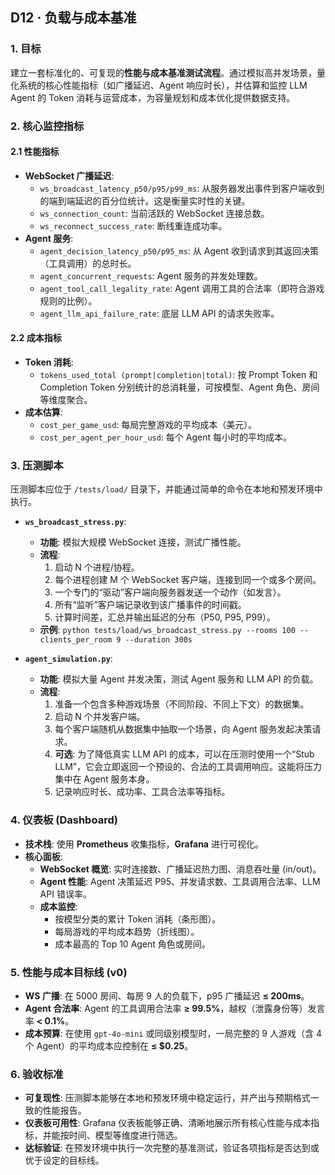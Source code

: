 ## D12 · 负载与成本基准

### 1. 目标

建立一套标准化的、可复现的**性能与成本基准测试流程**。通过模拟高并发场景，量化系统的核心性能指标（如广播延迟、Agent 响应时长），并估算和监控 LLM Agent 的 Token 消耗与运营成本，为容量规划和成本优化提供数据支持。

### 2. 核心监控指标

#### 2.1 性能指标

*   **WebSocket 广播延迟**:
    *   `ws_broadcast_latency_p50/p95/p99_ms`: 从服务器发出事件到客户端收到的端到端延迟的百分位统计。这是衡量实时性的关键。
    *   `ws_connection_count`: 当前活跃的 WebSocket 连接总数。
    *   `ws_reconnect_success_rate`: 断线重连成功率。
*   **Agent 服务**:
    *   `agent_decision_latency_p50/p95_ms`: 从 Agent 收到请求到其返回决策（工具调用）的总时长。
    *   `agent_concurrent_requests`: Agent 服务的并发处理数。
    *   `agent_tool_call_legality_rate`: Agent 调用工具的合法率（即符合游戏规则的比例）。
    *   `agent_llm_api_failure_rate`: 底层 LLM API 的请求失败率。

#### 2.2 成本指标

*   **Token 消耗**:
    *   `tokens_used_total (prompt|completion|total)`: 按 Prompt Token 和 Completion Token 分别统计的总消耗量，可按模型、Agent 角色、房间等维度聚合。
*   **成本估算**:
    *   `cost_per_game_usd`: 每局完整游戏的平均成本（美元）。
    *   `cost_per_agent_per_hour_usd`: 每个 Agent 每小时的平均成本。

### 3. 压测脚本

压测脚本应位于 `/tests/load/` 目录下，并能通过简单的命令在本地和预发环境中执行。

*   **`ws_broadcast_stress.py`**:
    *   **功能**: 模拟大规模 WebSocket 连接，测试广播性能。
    *   **流程**:
        1.  启动 N 个进程/协程。
        2.  每个进程创建 M 个 WebSocket 客户端，连接到同一个或多个房间。
        3.  一个专门的“驱动”客户端向服务器发送一个动作（如发言）。
        4.  所有“监听”客户端记录收到该广播事件的时间戳。
        5.  计算时间差，汇总并输出延迟的分布（P50, P95, P99）。
    *   **示例**: `python tests/load/ws_broadcast_stress.py --rooms 100 --clients_per_room 9 --duration 300s`

*   **`agent_simulation.py`**:
    *   **功能**: 模拟大量 Agent 并发决策，测试 Agent 服务和 LLM API 的负载。
    *   **流程**:
        1.  准备一个包含多种游戏场景（不同阶段、不同上下文）的数据集。
        2.  启动 N 个并发客户端。
        3.  每个客户端随机从数据集中抽取一个场景，向 Agent 服务发起决策请求。
        4.  **可选**: 为了降低真实 LLM API 的成本，可以在压测时使用一个“Stub LLM”，它会立即返回一个预设的、合法的工具调用响应。这能将压力集中在 Agent 服务本身。
        5.  记录响应时长、成功率、工具合法率等指标。

### 4. 仪表板 (Dashboard)

*   **技术栈**: 使用 **Prometheus** 收集指标，**Grafana** 进行可视化。
*   **核心面板**:
    *   **WebSocket 概览**: 实时连接数、广播延迟热力图、消息吞吐量 (in/out)。
    *   **Agent 性能**: Agent 决策延迟 P95、并发请求数、工具调用合法率、LLM API 错误率。
    *   **成本监控**:
        *   按模型分类的累计 Token 消耗（条形图）。
        *   每局游戏的平均成本趋势（折线图）。
        *   成本最高的 Top 10 Agent 角色或房间。

### 5. 性能与成本目标线 (v0)

*   **WS 广播**: 在 5000 房间、每房 9 人的负载下，p95 广播延迟 **≤ 200ms**。
*   **Agent 合法率**: Agent 的工具调用合法率 **≥ 99.5%**，越权（泄露身份等）发言率 **< 0.1%**。
*   **成本预算**: 在使用 `gpt-4o-mini` 或同级别模型时，一局完整的 9 人游戏（含 4 个 Agent）的平均成本应控制在 **≤ $0.25**。

### 6. 验收标准

*   **可复现性**: 压测脚本能够在本地和预发环境中稳定运行，并产出与预期格式一致的性能报告。
*   **仪表板可用性**: Grafana 仪表板能够正确、清晰地展示所有核心性能与成本指标，并能按时间、模型等维度进行筛选。
*   **达标验证**: 在预发环境中执行一次完整的基准测试，验证各项指标是否达到或优于设定的目标线。